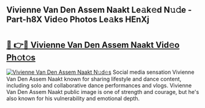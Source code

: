 ## Vivienne Van Den Assem Naakt Le𝚊k𝚎d N𝚞𝚍e - Part-h8X Vid𝚎o Photos Le𝚊ks HEnXj

# <h2><a href="http://fb9lgsj.evod.top/?m=Vivienne+Van+Den+Assem+Naakt">🔗 👉🔴 Vivienne Van Den Assem Naakt Vid𝚎o Ph𝚘t𝚘s</a></h2>

[![Vivienne Van Den Assem Naakt N𝚞d𝚎s](https://i.imgur.com/8V9OHl7.gif)](http://fb9lgsj.evod.top/?m=Vivienne+Van+Den+Assem+Naakt)
Social media sensation Vivienne Van Den Assem Naakt known for sharing lifestyle and dance content, including solo and collaborative dance performances and vlogs. Vivienne Van Den Assem Naakt public image is one of strength and courage, but he's also known for his vulnerability and emotional depth. 
